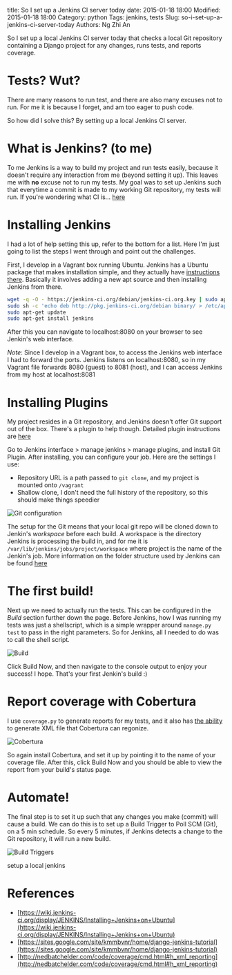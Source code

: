 title: So I set up a Jenkins CI server today
date: 2015-01-18 18:00
Modified: 2015-01-18 18:00
Category: python
Tags: jenkins, tests
Slug: so-i-set-up-a-jenkins-ci-server-today
Authors: Ng Zhi An

So I set up a local Jenkins CI server today that checks a local Git repository containing a Django project for any changes, runs tests, and reports coverage.

Tests? Wut?
===
There are many reasons to run test, and there are also many excuses not to run.
For me it is because I forget, and am too eager to push code.

So how did I solve this? By setting up a local Jenkins CI server.

What is Jenkins? (to me)
===
To me Jenkins is a way to build my project and run tests easily, because it doesn't require any interaction from me (beyond setting it up). This leaves me with **no** excuse not to run my tests.
My goal was to set up Jenkins such that everytime a commit is made to my working Git repository, my tests will run.
If you're wondering what CI is... [here](http://www.martinfowler.com/articles/continuousIntegration.html)

Installing Jenkins
===
I had a lot of help setting this up, refer to the bottom for a list. Here I'm just going to list the steps I went through and point out the challenges.

First, I develop in a Vagrant box running Ubuntu. Jenkins has a Ubuntu package that makes installation simple, and they actually have [instructions there](https://wiki.jenkins-ci.org/display/JENKINS/Installing+Jenkins+on+Ubuntu). Basically it involves adding a new apt source and then installing Jenkins from there.

```bash
wget -q -O - https://jenkins-ci.org/debian/jenkins-ci.org.key | sudo apt-key add -
sudo sh -c 'echo deb http://pkg.jenkins-ci.org/debian binary/ > /etc/apt/sources.list.d/jenkins.list'
sudo apt-get update
sudo apt-get install jenkins
```

After this you can navigate to localhost:8080 on your browser to see Jenkin's web interface.

*Note*: Since I develop in a Vagrant box, to access the Jenkins web interface I had to forward the ports. Jenkins listens on localhost:8080, so in my Vagrant file forwards 8080 (guest) to 8081 (host), and I can access Jenkins from my host at localhost:8081

Installing Plugins
===
My project resides in a Git repository, and Jenkins doesn't offer Git support out of the box. There's a plugin to help though. Detailed plugin instructions are [here](https://wiki.jenkins-ci.org/display/JENKINS/Plugins)

Go to Jenkins interface > manage jenkins > manage plugins, and install Git Plugin. After installing, you can configure your job. Here are the settings I use:
- Repository URL is a path passed to `git clone`, and my project is mounted onto `/vagrant`
- Shallow clone, I don't need the full history of the repository, so this should make things speedier

![Git configuration](images/jenkins-git.png)

The setup for the Git means that your local git repo will be cloned down to Jenkin's *workspace* before each build. A workspace is the directory Jenkins is processing the build in, and for me it is `/var/lib/jenkins/jobs/project/workspace` where project is the name of the Jenkin's job. More information on the folder structure used by Jenkins can be found [here](https://wiki.jenkins-ci.org/display/JENKINS/Administering+Jenkins)

The first build!
===
Next up we need to actually run the tests. This can be configured in the *Build* section further down the page. Before Jenkins, how I was running my tests was just a shellscript, which is a simple wrapper around `manage.py test` to pass in the right parameters. So for Jenkins, all I needed to do was to call the shell script.

![Build](images/jenkins-build.png)

Click Build Now, and then navigate to the console output to enjoy your success! I hope. That's your first Jenkin's build :)

Report coverage with Cobertura
===
I use `coverage.py` to generate reports for my tests, and it also has [the ability](http://nedbatchelder.com/code/coverage/cmd.html#h_xml_reporting) to generate XML file that Cobertura can regonize.

![Cobertura](images/jenkins-cobertura.png)

So again install Cobertura, and set it up by pointing it to the name of your coverage file. After this, click Build Now and you should be able to view the report from your build's status page.

Automate!
===
The final step is to set it up such that any changes you make (commit) will cause a build. We can do this is to set up a Build Trigger to Poll SCM (Git), on a 5 min schedule. So every 5 minutes, if Jenkins detects a change to the Git repository, it will run a new build.

![Build Triggers](images/jenkins-build-trigger.png)

setup a local jenkins

References
===
- [https://wiki.jenkins-ci.org/display/JENKINS/Installing+Jenkins+on+Ubuntu](https://wiki.jenkins-ci.org/display/JENKINS/Installing+Jenkins+on+Ubuntu)
- [https://sites.google.com/site/kmmbvnr/home/django-jenkins-tutorial](https://sites.google.com/site/kmmbvnr/home/django-jenkins-tutorial)
- [http://nedbatchelder.com/code/coverage/cmd.html#h_xml_reporting](http://nedbatchelder.com/code/coverage/cmd.html#h_xml_reporting)
